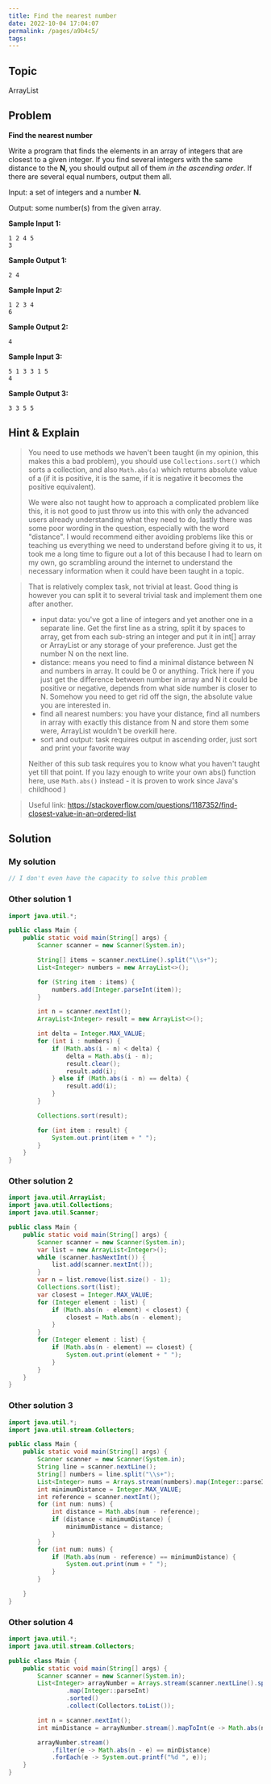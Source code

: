 ```yaml
---
title: Find the nearest number
date: 2022-10-04 17:04:07
permalink: /pages/a9b4c5/
tags:
---
```

## Topic
ArrayList

## Problem
**Find the nearest number**

Write a program that finds the elements in an array of integers that are closest to a given integer. If you find several integers with the same distance to the **N**, you should output all of them *in the ascending order*. If there are several equal numbers, output them all.

Input: a set of integers and a number **N.**

Output: some number(s) from the given array.

**Sample Input 1:**

```
1 2 4 5
3
```

**Sample Output 1:**

```
2 4
```

**Sample Input 2:**

```
1 2 3 4
6
```

**Sample Output 2:**

```
4
```

**Sample Input 3:**

```
5 1 3 3 1 5
4
```

**Sample Output 3:**

```
3 3 5 5
```

## Hint & Explain

> You need to use methods we haven't been taught (in my opinion, this makes this a bad problem), you should use `Collections.sort()` which sorts a collection, and also `Math.abs(a)` which returns absolute value of a (if it is positive, it is the same, if it is negative it becomes the positive equivalent). 
>
> We were also not taught how to approach a complicated problem like this, it is not good to just throw us into this with only the advanced users already understanding what they need to do, lastly there was some poor wording in the question, especially with the word "distance". I would recommend either avoiding problems like this or teaching us everything we need to understand before giving it to us, it took me a long time to figure out a lot of this because I had to learn on my own, go scrambling around the internet to understand the necessary information when it could have been taught in a topic.

> That is relatively complex task, not trivial at least. Good thing is however you can split it to several trivial task and implement them one after another.
> - input data: you've got a line of integers and yet another one in a separate line. Get the first line as a string, split it by spaces to array, get from each sub-string an integer and put it in int[] array or ArrayList or any storage of your preference. Just get the number N on the next line.
> - distance: means you need to find a minimal distance between N and numbers in array. It could be 0 or anything. Trick here if you just get the difference between number in array and N it could be positive or negative, depends from what side number is closer to N. Somehow you need to get rid off the sign, the absolute value you are interested in.
> - find all nearest numbers: you have your distance, find all numbers in array with exactly this distance from N and store them some were, ArrayList wouldn't be overkill here.
> - sort and output: task requires output in ascending order, just sort and print your favorite way
>
> Neither of this sub task requires you to know what you haven't taught yet till that point. If you lazy enough to write your own abs() function here, use `Math.abs()` instead - it is proven to work since Java's childhood )

> Useful link: https://stackoverflow.com/questions/1187352/find-closest-value-in-an-ordered-list

## Solution
### My solution
```java
// I don't even have the capacity to solve this problem
```
### Other solution 1

```java
import java.util.*;

public class Main {
    public static void main(String[] args) {
        Scanner scanner = new Scanner(System.in);

        String[] items = scanner.nextLine().split("\\s+");
        List<Integer> numbers = new ArrayList<>();

        for (String item : items) {
            numbers.add(Integer.parseInt(item));
        }

        int n = scanner.nextInt();
        ArrayList<Integer> result = new ArrayList<>();

        int delta = Integer.MAX_VALUE;
        for (int i : numbers) {
            if (Math.abs(i - n) < delta) {
                delta = Math.abs(i - n);
                result.clear();
                result.add(i);
            } else if (Math.abs(i - n) == delta) {
                result.add(i);
            }
        }

        Collections.sort(result);

        for (int item : result) {
            System.out.print(item + " ");
        }
    }
}
```

### Other solution 2

```java
import java.util.ArrayList;
import java.util.Collections;
import java.util.Scanner;

public class Main {
    public static void main(String[] args) {
        Scanner scanner = new Scanner(System.in);
        var list = new ArrayList<Integer>();
        while (scanner.hasNextInt()) {
            list.add(scanner.nextInt());
        }
        var n = list.remove(list.size() - 1);
        Collections.sort(list);
        var closest = Integer.MAX_VALUE;
        for (Integer element : list) {
            if (Math.abs(n - element) < closest) {
                closest = Math.abs(n - element);
            }
        }
        for (Integer element : list) {
            if (Math.abs(n - element) == closest) {
                System.out.print(element + " ");
            }
        }
    }
}
```

### Other solution 3

```java
import java.util.*;
import java.util.stream.Collectors;

public class Main {
    public static void main(String[] args) {
        Scanner scanner = new Scanner(System.in);
        String line = scanner.nextLine();
        String[] numbers = line.split("\\s+");
        List<Integer> nums = Arrays.stream(numbers).map(Integer::parseInt).sorted().collect(Collectors.toList());
        int minimumDistance = Integer.MAX_VALUE;
        int reference = scanner.nextInt();
        for (int num: nums) {
            int distance = Math.abs(num - reference);
            if (distance < minimumDistance) {
                minimumDistance = distance;
            }
        }
        for (int num: nums) {
            if (Math.abs(num - reference) == minimumDistance) {
                System.out.print(num + " ");
            }
        }

    }
}
```

### Other solution 4

```java
import java.util.*;
import java.util.stream.Collectors;

public class Main {
    public static void main(String[] args) {
        Scanner scanner = new Scanner(System.in);
        List<Integer> arrayNumber = Arrays.stream(scanner.nextLine().split(" "))
                .map(Integer::parseInt)
                .sorted()
                .collect(Collectors.toList());

        int n = scanner.nextInt();
        int minDistance = arrayNumber.stream().mapToInt(e -> Math.abs(n - e)).min().orElseThrow();

        arrayNumber.stream()
            .filter(e -> Math.abs(n - e) == minDistance)
            .forEach(e -> System.out.printf("%d ", e));
    }
}
```